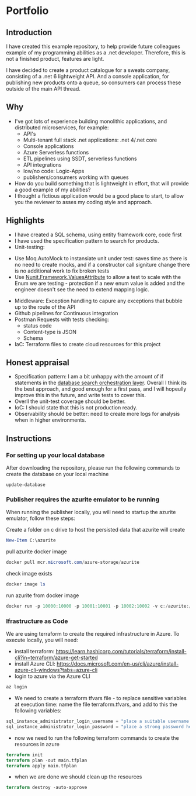 # Portfolio

## Introduction
I have created this example repository, to help provide future colleagues example of my programming abilities as a .net developer. 
Therefore, this is not a finished product, features are light.

I have decided to create a product catalogue for a sweats company, consisting of a 
.net 6 lightweight API. And a console application, for publishing new 
products onto a queue, so consumers can process these outside of the main API thread.

## Why

* I've got lots of experience building monolithic applications, and distributed microservices, for example:
   * API's
   * Multi-tenant full stack .net applications: .net 4/.net core
   * Console applications
   * Azure Serverless functions
   * ETL pipelines using SSDT, serverless functions 
   * API integrations
   * low/no code: Logic-Apps
   * publishers/consumers working with queues
* How do you build something that is lightweight in effort, that will provide a good example of my abilities?
* I thought a fictious application would be a good place to start, to allow you the reviewer to asses my coding style and approach.

## Highlights
* I have created a SQL schema, using entity framework core, code first
* I have used the specification pattern to search for products.   
* Unit-testing:
 - Use Moq.AutoMock to instansiate unit under test: saves time as there is no need to create mocks, and if a constructor call signiture change there is no additional work to fix broken tests
 - Use  [Nunit.Framework.ValuesAttribute](https://github.com/MattLangers/Portfolio/blob/c3ffa861bea1df0132df632212f3abe9d2f94e52/Database.Tests/Enums/MapEnumToEnum/MapProductToProductType/EnsureAllProductsAreMapped.Tests.cs#L11) to allow a test to scale with the Enum we are testing - protection if a new enum value is added and the engineer doesn't see the need to extend mapping logic.
* Middleware: Exception handling to capure any exceptions that bubble up to the route of the API
* Github pipelines for Continuous integration
* Postman Requests with tests checking:
  - status code
  - Content-type is JSON
  - Schema
* IaC: Terraform files to create cloud resources for this project 

## Honest appraisal
* Specification pattern: I am a bit unhappy with the amount of if statements in the [database search orchestration layer](https://github.com/MattLangers/Portfolio/blob/c3ffa861bea1df0132df632212f3abe9d2f94e52/Database/Search/DatabaseSearchOrchestrator.cs#L24). Overall I think its the best approach, and good enough for a first pass, and I will hopeully improve this in the future, and write tests to cover this.
* Overll the unit-test coverage should be better.
* IoC: I should state that this is not production ready.
* Observability should be better: need to create more logs for analysis when in higher environments.

## Instructions

### For setting up your local database
After downloading the repository, please run the following commands to create 
the database on your local machine
```
update-database
```

### Publisher requires the azurite emulator to be running
When running the publisher locally, you will need to startup the azurite emulator, 
follow these steps:

Create a folder on c drive to host the persisted data that azurite will create
```powershell
New-Item C:\azurite
```
pull azurite docker image
```powershell
docker pull mcr.microsoft.com/azure-storage/azurite
```
check image exists
```powershell
docker image ls
```
run azurite from docker image
```powershell
docker run -p 10000:10000 -p 10001:10001 -p 10002:10002 -v c:/azurite:/data mcr.microsoft.com/azure-storage/azurite
```

### Ifrastructure as Code
We are using terraform to create the required infrastructure in Azure. To execute locally, you will need:
* install terraform: https://learn.hashicorp.com/tutorials/terraform/install-cli?in=terraform/azure-get-started
* install Azure CLI: https://docs.microsoft.com/en-us/cli/azure/install-azure-cli-windows?tabs=azure-cli
* login to azure via the Azure CLI
```powershell
az login
```
* We need to create a terraform tfvars file - to replace sensitive variables at execution time: name the file terraform.tfvars, and add to this the following variables:
```terraform
sql_instance_administrator_login_username = "place a suitable username here"
sql_instance_administrator_login_password = "place a strong password here"
```
* now we need to run the following terraform commands to create the resources in azure
```terraform
terraform init
terraform plan -out main.tfplan
terraform apply main.tfplan
```
* when we are done we should clean up the resources
```terraform
terraform destroy -auto-approve
```